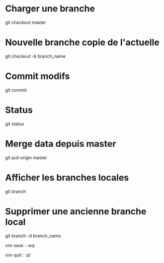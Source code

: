# Charger une branche
git checkout master

# Nouvelle branche copie de l'actuelle
git checkout -b branch_name

# Commit modifs
git commit

# Status
git status

# Merge data depuis master
git pull origin master

# Afficher les branches locales
git branch

# Supprimer une ancienne branche local
git branch -d branch_name

vim save : :wq

vim quit : :q!
